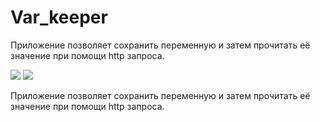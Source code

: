 # Var_keeper

Приложение позволяет сохранить переменную и затем прочитать её значение при помощи http запроса.

![](https://github.com/MaksimBaturin/var_keeper/actions/workflows/staging.yml/badge.svg) ![](https://img.shields.io/docker/v/maksimbaturin/var_keeper?sort=date&label=build%20for%20commit)

Приложение позволяет сохранить переменную и затем прочитать её значение при помощи http запроса.